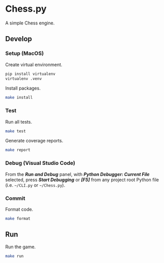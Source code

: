 # Chess.py

A simple Chess engine.

## Develop

### Setup (MacOS)

Create virtual environment.

```bash
pip install virtualenv
virtualenv .venv
```

Install packages.

```bash
make install
```

### Test

Run all tests.

```bash
make test
```

Generate coverage reports.

```bash
make report
```

### Debug (Visual Studio Code)

From the **_Run and Debug_** panel, with **_Python Debugger: Current File_**
selected, press **_Start Debugging_** or **_[F5]_** from any project root
Python file (i.e. `~/CLI.py` or `~/Chess.py`).

### Commit

Format code.

```bash
make format
```

## Run

Run the game.

```bash
make run
```
